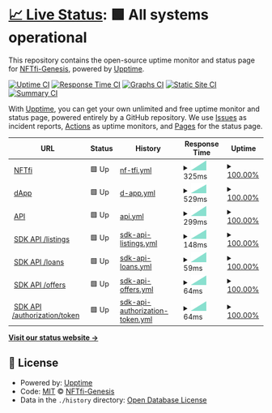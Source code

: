 # [📈 Live Status](https://NFTfi-Genesis.github.io/nftfi-services-status): <!--live status--> **🟩 All systems operational**

This repository contains the open-source uptime monitor and status page for [NFTfi-Genesis](https://NFTfi-Genesis.github.io/nftfi-services-status), powered by [Upptime](https://github.com/upptime/upptime).

[![Uptime CI](https://github.com/NFTfi-Genesis/nftfi-services-status/workflows/Uptime%20CI/badge.svg)](https://github.com/NFTfi-Genesis/nftfi-services-status/actions?query=workflow%3A%22Uptime+CI%22)
[![Response Time CI](https://github.com/NFTfi-Genesis/nftfi-services-status/workflows/Response%20Time%20CI/badge.svg)](https://github.com/NFTfi-Genesis/nftfi-services-status/actions?query=workflow%3A%22Response+Time+CI%22)
[![Graphs CI](https://github.com/NFTfi-Genesis/nftfi-services-status/workflows/Graphs%20CI/badge.svg)](https://github.com/NFTfi-Genesis/nftfi-services-status/actions?query=workflow%3A%22Graphs+CI%22)
[![Static Site CI](https://github.com/NFTfi-Genesis/nftfi-services-status/workflows/Static%20Site%20CI/badge.svg)](https://github.com/NFTfi-Genesis/nftfi-services-status/actions?query=workflow%3A%22Static+Site+CI%22)
[![Summary CI](https://github.com/NFTfi-Genesis/nftfi-services-status/workflows/Summary%20CI/badge.svg)](https://github.com/NFTfi-Genesis/nftfi-services-status/actions?query=workflow%3A%22Summary+CI%22)

With [Upptime](https://upptime.js.org), you can get your own unlimited and free uptime monitor and status page, powered entirely by a GitHub repository. We use [Issues](https://github.com/NFTfi-Genesis/nftfi-services-status/issues) as incident reports, [Actions](https://github.com/NFTfi-Genesis/nftfi-services-status/actions) as uptime monitors, and [Pages](https://NFTfi-Genesis.github.io/nftfi-services-status) for the status page.

<!--start: status pages-->
<!-- This summary is generated by Upptime (https://github.com/upptime/upptime) -->
<!-- Do not edit this manually, your changes will be overwritten -->
<!-- prettier-ignore -->
| URL | Status | History | Response Time | Uptime |
| --- | ------ | ------- | ------------- | ------ |
| <img alt="" src="https://icons.duckduckgo.com/ip3/nftfi.com.ico" height="13"> [NFTfi](https://nftfi.com) | 🟩 Up | [nf-tfi.yml](https://github.com/NFTfi-Genesis/nftfi-services-status/commits/HEAD/history/nf-tfi.yml) | <details><summary><img alt="Response time graph" src="./graphs/nf-tfi/response-time-week.png" height="20"> 325ms</summary><br><a href="https://NFTfi-Genesis.github.io/nftfi-services-status/history/nf-tfi"><img alt="Response time 325" src="https://img.shields.io/endpoint?url=https%3A%2F%2Fraw.githubusercontent.com%2FNFTfi-Genesis%2Fnftfi-services-status%2FHEAD%2Fapi%2Fnf-tfi%2Fresponse-time.json"></a><br><a href="https://NFTfi-Genesis.github.io/nftfi-services-status/history/nf-tfi"><img alt="24-hour response time 325" src="https://img.shields.io/endpoint?url=https%3A%2F%2Fraw.githubusercontent.com%2FNFTfi-Genesis%2Fnftfi-services-status%2FHEAD%2Fapi%2Fnf-tfi%2Fresponse-time-day.json"></a><br><a href="https://NFTfi-Genesis.github.io/nftfi-services-status/history/nf-tfi"><img alt="7-day response time 325" src="https://img.shields.io/endpoint?url=https%3A%2F%2Fraw.githubusercontent.com%2FNFTfi-Genesis%2Fnftfi-services-status%2FHEAD%2Fapi%2Fnf-tfi%2Fresponse-time-week.json"></a><br><a href="https://NFTfi-Genesis.github.io/nftfi-services-status/history/nf-tfi"><img alt="30-day response time 325" src="https://img.shields.io/endpoint?url=https%3A%2F%2Fraw.githubusercontent.com%2FNFTfi-Genesis%2Fnftfi-services-status%2FHEAD%2Fapi%2Fnf-tfi%2Fresponse-time-month.json"></a><br><a href="https://NFTfi-Genesis.github.io/nftfi-services-status/history/nf-tfi"><img alt="1-year response time 325" src="https://img.shields.io/endpoint?url=https%3A%2F%2Fraw.githubusercontent.com%2FNFTfi-Genesis%2Fnftfi-services-status%2FHEAD%2Fapi%2Fnf-tfi%2Fresponse-time-year.json"></a></details> | <details><summary><a href="https://NFTfi-Genesis.github.io/nftfi-services-status/history/nf-tfi">100.00%</a></summary><a href="https://NFTfi-Genesis.github.io/nftfi-services-status/history/nf-tfi"><img alt="All-time uptime 100.00%" src="https://img.shields.io/endpoint?url=https%3A%2F%2Fraw.githubusercontent.com%2FNFTfi-Genesis%2Fnftfi-services-status%2FHEAD%2Fapi%2Fnf-tfi%2Fuptime.json"></a><br><a href="https://NFTfi-Genesis.github.io/nftfi-services-status/history/nf-tfi"><img alt="24-hour uptime 100.00%" src="https://img.shields.io/endpoint?url=https%3A%2F%2Fraw.githubusercontent.com%2FNFTfi-Genesis%2Fnftfi-services-status%2FHEAD%2Fapi%2Fnf-tfi%2Fuptime-day.json"></a><br><a href="https://NFTfi-Genesis.github.io/nftfi-services-status/history/nf-tfi"><img alt="7-day uptime 100.00%" src="https://img.shields.io/endpoint?url=https%3A%2F%2Fraw.githubusercontent.com%2FNFTfi-Genesis%2Fnftfi-services-status%2FHEAD%2Fapi%2Fnf-tfi%2Fuptime-week.json"></a><br><a href="https://NFTfi-Genesis.github.io/nftfi-services-status/history/nf-tfi"><img alt="30-day uptime 100.00%" src="https://img.shields.io/endpoint?url=https%3A%2F%2Fraw.githubusercontent.com%2FNFTfi-Genesis%2Fnftfi-services-status%2FHEAD%2Fapi%2Fnf-tfi%2Fuptime-month.json"></a><br><a href="https://NFTfi-Genesis.github.io/nftfi-services-status/history/nf-tfi"><img alt="1-year uptime 100.00%" src="https://img.shields.io/endpoint?url=https%3A%2F%2Fraw.githubusercontent.com%2FNFTfi-Genesis%2Fnftfi-services-status%2FHEAD%2Fapi%2Fnf-tfi%2Fuptime-year.json"></a></details>
| <img alt="" src="https://icons.duckduckgo.com/ip3/app.nftfi.com.ico" height="13"> [dApp](https://app.nftfi.com) | 🟩 Up | [d-app.yml](https://github.com/NFTfi-Genesis/nftfi-services-status/commits/HEAD/history/d-app.yml) | <details><summary><img alt="Response time graph" src="./graphs/d-app/response-time-week.png" height="20"> 529ms</summary><br><a href="https://NFTfi-Genesis.github.io/nftfi-services-status/history/d-app"><img alt="Response time 529" src="https://img.shields.io/endpoint?url=https%3A%2F%2Fraw.githubusercontent.com%2FNFTfi-Genesis%2Fnftfi-services-status%2FHEAD%2Fapi%2Fd-app%2Fresponse-time.json"></a><br><a href="https://NFTfi-Genesis.github.io/nftfi-services-status/history/d-app"><img alt="24-hour response time 529" src="https://img.shields.io/endpoint?url=https%3A%2F%2Fraw.githubusercontent.com%2FNFTfi-Genesis%2Fnftfi-services-status%2FHEAD%2Fapi%2Fd-app%2Fresponse-time-day.json"></a><br><a href="https://NFTfi-Genesis.github.io/nftfi-services-status/history/d-app"><img alt="7-day response time 529" src="https://img.shields.io/endpoint?url=https%3A%2F%2Fraw.githubusercontent.com%2FNFTfi-Genesis%2Fnftfi-services-status%2FHEAD%2Fapi%2Fd-app%2Fresponse-time-week.json"></a><br><a href="https://NFTfi-Genesis.github.io/nftfi-services-status/history/d-app"><img alt="30-day response time 529" src="https://img.shields.io/endpoint?url=https%3A%2F%2Fraw.githubusercontent.com%2FNFTfi-Genesis%2Fnftfi-services-status%2FHEAD%2Fapi%2Fd-app%2Fresponse-time-month.json"></a><br><a href="https://NFTfi-Genesis.github.io/nftfi-services-status/history/d-app"><img alt="1-year response time 529" src="https://img.shields.io/endpoint?url=https%3A%2F%2Fraw.githubusercontent.com%2FNFTfi-Genesis%2Fnftfi-services-status%2FHEAD%2Fapi%2Fd-app%2Fresponse-time-year.json"></a></details> | <details><summary><a href="https://NFTfi-Genesis.github.io/nftfi-services-status/history/d-app">100.00%</a></summary><a href="https://NFTfi-Genesis.github.io/nftfi-services-status/history/d-app"><img alt="All-time uptime 100.00%" src="https://img.shields.io/endpoint?url=https%3A%2F%2Fraw.githubusercontent.com%2FNFTfi-Genesis%2Fnftfi-services-status%2FHEAD%2Fapi%2Fd-app%2Fuptime.json"></a><br><a href="https://NFTfi-Genesis.github.io/nftfi-services-status/history/d-app"><img alt="24-hour uptime 100.00%" src="https://img.shields.io/endpoint?url=https%3A%2F%2Fraw.githubusercontent.com%2FNFTfi-Genesis%2Fnftfi-services-status%2FHEAD%2Fapi%2Fd-app%2Fuptime-day.json"></a><br><a href="https://NFTfi-Genesis.github.io/nftfi-services-status/history/d-app"><img alt="7-day uptime 100.00%" src="https://img.shields.io/endpoint?url=https%3A%2F%2Fraw.githubusercontent.com%2FNFTfi-Genesis%2Fnftfi-services-status%2FHEAD%2Fapi%2Fd-app%2Fuptime-week.json"></a><br><a href="https://NFTfi-Genesis.github.io/nftfi-services-status/history/d-app"><img alt="30-day uptime 100.00%" src="https://img.shields.io/endpoint?url=https%3A%2F%2Fraw.githubusercontent.com%2FNFTfi-Genesis%2Fnftfi-services-status%2FHEAD%2Fapi%2Fd-app%2Fuptime-month.json"></a><br><a href="https://NFTfi-Genesis.github.io/nftfi-services-status/history/d-app"><img alt="1-year uptime 100.00%" src="https://img.shields.io/endpoint?url=https%3A%2F%2Fraw.githubusercontent.com%2FNFTfi-Genesis%2Fnftfi-services-status%2FHEAD%2Fapi%2Fd-app%2Fuptime-year.json"></a></details>
| <img alt="" src="https://icons.duckduckgo.com/ip3/api.nftfi.com.ico" height="13"> [API](https://api.nftfi.com) | 🟩 Up | [api.yml](https://github.com/NFTfi-Genesis/nftfi-services-status/commits/HEAD/history/api.yml) | <details><summary><img alt="Response time graph" src="./graphs/api/response-time-week.png" height="20"> 299ms</summary><br><a href="https://NFTfi-Genesis.github.io/nftfi-services-status/history/api"><img alt="Response time 299" src="https://img.shields.io/endpoint?url=https%3A%2F%2Fraw.githubusercontent.com%2FNFTfi-Genesis%2Fnftfi-services-status%2FHEAD%2Fapi%2Fapi%2Fresponse-time.json"></a><br><a href="https://NFTfi-Genesis.github.io/nftfi-services-status/history/api"><img alt="24-hour response time 299" src="https://img.shields.io/endpoint?url=https%3A%2F%2Fraw.githubusercontent.com%2FNFTfi-Genesis%2Fnftfi-services-status%2FHEAD%2Fapi%2Fapi%2Fresponse-time-day.json"></a><br><a href="https://NFTfi-Genesis.github.io/nftfi-services-status/history/api"><img alt="7-day response time 299" src="https://img.shields.io/endpoint?url=https%3A%2F%2Fraw.githubusercontent.com%2FNFTfi-Genesis%2Fnftfi-services-status%2FHEAD%2Fapi%2Fapi%2Fresponse-time-week.json"></a><br><a href="https://NFTfi-Genesis.github.io/nftfi-services-status/history/api"><img alt="30-day response time 299" src="https://img.shields.io/endpoint?url=https%3A%2F%2Fraw.githubusercontent.com%2FNFTfi-Genesis%2Fnftfi-services-status%2FHEAD%2Fapi%2Fapi%2Fresponse-time-month.json"></a><br><a href="https://NFTfi-Genesis.github.io/nftfi-services-status/history/api"><img alt="1-year response time 299" src="https://img.shields.io/endpoint?url=https%3A%2F%2Fraw.githubusercontent.com%2FNFTfi-Genesis%2Fnftfi-services-status%2FHEAD%2Fapi%2Fapi%2Fresponse-time-year.json"></a></details> | <details><summary><a href="https://NFTfi-Genesis.github.io/nftfi-services-status/history/api">100.00%</a></summary><a href="https://NFTfi-Genesis.github.io/nftfi-services-status/history/api"><img alt="All-time uptime 100.00%" src="https://img.shields.io/endpoint?url=https%3A%2F%2Fraw.githubusercontent.com%2FNFTfi-Genesis%2Fnftfi-services-status%2FHEAD%2Fapi%2Fapi%2Fuptime.json"></a><br><a href="https://NFTfi-Genesis.github.io/nftfi-services-status/history/api"><img alt="24-hour uptime 100.00%" src="https://img.shields.io/endpoint?url=https%3A%2F%2Fraw.githubusercontent.com%2FNFTfi-Genesis%2Fnftfi-services-status%2FHEAD%2Fapi%2Fapi%2Fuptime-day.json"></a><br><a href="https://NFTfi-Genesis.github.io/nftfi-services-status/history/api"><img alt="7-day uptime 100.00%" src="https://img.shields.io/endpoint?url=https%3A%2F%2Fraw.githubusercontent.com%2FNFTfi-Genesis%2Fnftfi-services-status%2FHEAD%2Fapi%2Fapi%2Fuptime-week.json"></a><br><a href="https://NFTfi-Genesis.github.io/nftfi-services-status/history/api"><img alt="30-day uptime 100.00%" src="https://img.shields.io/endpoint?url=https%3A%2F%2Fraw.githubusercontent.com%2FNFTfi-Genesis%2Fnftfi-services-status%2FHEAD%2Fapi%2Fapi%2Fuptime-month.json"></a><br><a href="https://NFTfi-Genesis.github.io/nftfi-services-status/history/api"><img alt="1-year uptime 100.00%" src="https://img.shields.io/endpoint?url=https%3A%2F%2Fraw.githubusercontent.com%2FNFTfi-Genesis%2Fnftfi-services-status%2FHEAD%2Fapi%2Fapi%2Fuptime-year.json"></a></details>
| <img alt="" src="https://icons.duckduckgo.com/ip3/sdk-api.nftfi.com.ico" height="13"> [SDK API /listings](https://sdk-api.nftfi.com/listings) | 🟩 Up | [sdk-api-listings.yml](https://github.com/NFTfi-Genesis/nftfi-services-status/commits/HEAD/history/sdk-api-listings.yml) | <details><summary><img alt="Response time graph" src="./graphs/sdk-api-listings/response-time-week.png" height="20"> 148ms</summary><br><a href="https://NFTfi-Genesis.github.io/nftfi-services-status/history/sdk-api-listings"><img alt="Response time 148" src="https://img.shields.io/endpoint?url=https%3A%2F%2Fraw.githubusercontent.com%2FNFTfi-Genesis%2Fnftfi-services-status%2FHEAD%2Fapi%2Fsdk-api-listings%2Fresponse-time.json"></a><br><a href="https://NFTfi-Genesis.github.io/nftfi-services-status/history/sdk-api-listings"><img alt="24-hour response time 148" src="https://img.shields.io/endpoint?url=https%3A%2F%2Fraw.githubusercontent.com%2FNFTfi-Genesis%2Fnftfi-services-status%2FHEAD%2Fapi%2Fsdk-api-listings%2Fresponse-time-day.json"></a><br><a href="https://NFTfi-Genesis.github.io/nftfi-services-status/history/sdk-api-listings"><img alt="7-day response time 148" src="https://img.shields.io/endpoint?url=https%3A%2F%2Fraw.githubusercontent.com%2FNFTfi-Genesis%2Fnftfi-services-status%2FHEAD%2Fapi%2Fsdk-api-listings%2Fresponse-time-week.json"></a><br><a href="https://NFTfi-Genesis.github.io/nftfi-services-status/history/sdk-api-listings"><img alt="30-day response time 148" src="https://img.shields.io/endpoint?url=https%3A%2F%2Fraw.githubusercontent.com%2FNFTfi-Genesis%2Fnftfi-services-status%2FHEAD%2Fapi%2Fsdk-api-listings%2Fresponse-time-month.json"></a><br><a href="https://NFTfi-Genesis.github.io/nftfi-services-status/history/sdk-api-listings"><img alt="1-year response time 148" src="https://img.shields.io/endpoint?url=https%3A%2F%2Fraw.githubusercontent.com%2FNFTfi-Genesis%2Fnftfi-services-status%2FHEAD%2Fapi%2Fsdk-api-listings%2Fresponse-time-year.json"></a></details> | <details><summary><a href="https://NFTfi-Genesis.github.io/nftfi-services-status/history/sdk-api-listings">100.00%</a></summary><a href="https://NFTfi-Genesis.github.io/nftfi-services-status/history/sdk-api-listings"><img alt="All-time uptime 100.00%" src="https://img.shields.io/endpoint?url=https%3A%2F%2Fraw.githubusercontent.com%2FNFTfi-Genesis%2Fnftfi-services-status%2FHEAD%2Fapi%2Fsdk-api-listings%2Fuptime.json"></a><br><a href="https://NFTfi-Genesis.github.io/nftfi-services-status/history/sdk-api-listings"><img alt="24-hour uptime 100.00%" src="https://img.shields.io/endpoint?url=https%3A%2F%2Fraw.githubusercontent.com%2FNFTfi-Genesis%2Fnftfi-services-status%2FHEAD%2Fapi%2Fsdk-api-listings%2Fuptime-day.json"></a><br><a href="https://NFTfi-Genesis.github.io/nftfi-services-status/history/sdk-api-listings"><img alt="7-day uptime 100.00%" src="https://img.shields.io/endpoint?url=https%3A%2F%2Fraw.githubusercontent.com%2FNFTfi-Genesis%2Fnftfi-services-status%2FHEAD%2Fapi%2Fsdk-api-listings%2Fuptime-week.json"></a><br><a href="https://NFTfi-Genesis.github.io/nftfi-services-status/history/sdk-api-listings"><img alt="30-day uptime 100.00%" src="https://img.shields.io/endpoint?url=https%3A%2F%2Fraw.githubusercontent.com%2FNFTfi-Genesis%2Fnftfi-services-status%2FHEAD%2Fapi%2Fsdk-api-listings%2Fuptime-month.json"></a><br><a href="https://NFTfi-Genesis.github.io/nftfi-services-status/history/sdk-api-listings"><img alt="1-year uptime 100.00%" src="https://img.shields.io/endpoint?url=https%3A%2F%2Fraw.githubusercontent.com%2FNFTfi-Genesis%2Fnftfi-services-status%2FHEAD%2Fapi%2Fsdk-api-listings%2Fuptime-year.json"></a></details>
| <img alt="" src="https://icons.duckduckgo.com/ip3/sdk-api.nftfi.com.ico" height="13"> [SDK API /loans](https://sdk-api.nftfi.com/loans) | 🟩 Up | [sdk-api-loans.yml](https://github.com/NFTfi-Genesis/nftfi-services-status/commits/HEAD/history/sdk-api-loans.yml) | <details><summary><img alt="Response time graph" src="./graphs/sdk-api-loans/response-time-week.png" height="20"> 59ms</summary><br><a href="https://NFTfi-Genesis.github.io/nftfi-services-status/history/sdk-api-loans"><img alt="Response time 59" src="https://img.shields.io/endpoint?url=https%3A%2F%2Fraw.githubusercontent.com%2FNFTfi-Genesis%2Fnftfi-services-status%2FHEAD%2Fapi%2Fsdk-api-loans%2Fresponse-time.json"></a><br><a href="https://NFTfi-Genesis.github.io/nftfi-services-status/history/sdk-api-loans"><img alt="24-hour response time 59" src="https://img.shields.io/endpoint?url=https%3A%2F%2Fraw.githubusercontent.com%2FNFTfi-Genesis%2Fnftfi-services-status%2FHEAD%2Fapi%2Fsdk-api-loans%2Fresponse-time-day.json"></a><br><a href="https://NFTfi-Genesis.github.io/nftfi-services-status/history/sdk-api-loans"><img alt="7-day response time 59" src="https://img.shields.io/endpoint?url=https%3A%2F%2Fraw.githubusercontent.com%2FNFTfi-Genesis%2Fnftfi-services-status%2FHEAD%2Fapi%2Fsdk-api-loans%2Fresponse-time-week.json"></a><br><a href="https://NFTfi-Genesis.github.io/nftfi-services-status/history/sdk-api-loans"><img alt="30-day response time 59" src="https://img.shields.io/endpoint?url=https%3A%2F%2Fraw.githubusercontent.com%2FNFTfi-Genesis%2Fnftfi-services-status%2FHEAD%2Fapi%2Fsdk-api-loans%2Fresponse-time-month.json"></a><br><a href="https://NFTfi-Genesis.github.io/nftfi-services-status/history/sdk-api-loans"><img alt="1-year response time 59" src="https://img.shields.io/endpoint?url=https%3A%2F%2Fraw.githubusercontent.com%2FNFTfi-Genesis%2Fnftfi-services-status%2FHEAD%2Fapi%2Fsdk-api-loans%2Fresponse-time-year.json"></a></details> | <details><summary><a href="https://NFTfi-Genesis.github.io/nftfi-services-status/history/sdk-api-loans">100.00%</a></summary><a href="https://NFTfi-Genesis.github.io/nftfi-services-status/history/sdk-api-loans"><img alt="All-time uptime 100.00%" src="https://img.shields.io/endpoint?url=https%3A%2F%2Fraw.githubusercontent.com%2FNFTfi-Genesis%2Fnftfi-services-status%2FHEAD%2Fapi%2Fsdk-api-loans%2Fuptime.json"></a><br><a href="https://NFTfi-Genesis.github.io/nftfi-services-status/history/sdk-api-loans"><img alt="24-hour uptime 100.00%" src="https://img.shields.io/endpoint?url=https%3A%2F%2Fraw.githubusercontent.com%2FNFTfi-Genesis%2Fnftfi-services-status%2FHEAD%2Fapi%2Fsdk-api-loans%2Fuptime-day.json"></a><br><a href="https://NFTfi-Genesis.github.io/nftfi-services-status/history/sdk-api-loans"><img alt="7-day uptime 100.00%" src="https://img.shields.io/endpoint?url=https%3A%2F%2Fraw.githubusercontent.com%2FNFTfi-Genesis%2Fnftfi-services-status%2FHEAD%2Fapi%2Fsdk-api-loans%2Fuptime-week.json"></a><br><a href="https://NFTfi-Genesis.github.io/nftfi-services-status/history/sdk-api-loans"><img alt="30-day uptime 100.00%" src="https://img.shields.io/endpoint?url=https%3A%2F%2Fraw.githubusercontent.com%2FNFTfi-Genesis%2Fnftfi-services-status%2FHEAD%2Fapi%2Fsdk-api-loans%2Fuptime-month.json"></a><br><a href="https://NFTfi-Genesis.github.io/nftfi-services-status/history/sdk-api-loans"><img alt="1-year uptime 100.00%" src="https://img.shields.io/endpoint?url=https%3A%2F%2Fraw.githubusercontent.com%2FNFTfi-Genesis%2Fnftfi-services-status%2FHEAD%2Fapi%2Fsdk-api-loans%2Fuptime-year.json"></a></details>
| <img alt="" src="https://icons.duckduckgo.com/ip3/sdk-api.nftfi.com.ico" height="13"> [SDK API /offers](https://sdk-api.nftfi.com/offers) | 🟩 Up | [sdk-api-offers.yml](https://github.com/NFTfi-Genesis/nftfi-services-status/commits/HEAD/history/sdk-api-offers.yml) | <details><summary><img alt="Response time graph" src="./graphs/sdk-api-offers/response-time-week.png" height="20"> 64ms</summary><br><a href="https://NFTfi-Genesis.github.io/nftfi-services-status/history/sdk-api-offers"><img alt="Response time 64" src="https://img.shields.io/endpoint?url=https%3A%2F%2Fraw.githubusercontent.com%2FNFTfi-Genesis%2Fnftfi-services-status%2FHEAD%2Fapi%2Fsdk-api-offers%2Fresponse-time.json"></a><br><a href="https://NFTfi-Genesis.github.io/nftfi-services-status/history/sdk-api-offers"><img alt="24-hour response time 64" src="https://img.shields.io/endpoint?url=https%3A%2F%2Fraw.githubusercontent.com%2FNFTfi-Genesis%2Fnftfi-services-status%2FHEAD%2Fapi%2Fsdk-api-offers%2Fresponse-time-day.json"></a><br><a href="https://NFTfi-Genesis.github.io/nftfi-services-status/history/sdk-api-offers"><img alt="7-day response time 64" src="https://img.shields.io/endpoint?url=https%3A%2F%2Fraw.githubusercontent.com%2FNFTfi-Genesis%2Fnftfi-services-status%2FHEAD%2Fapi%2Fsdk-api-offers%2Fresponse-time-week.json"></a><br><a href="https://NFTfi-Genesis.github.io/nftfi-services-status/history/sdk-api-offers"><img alt="30-day response time 64" src="https://img.shields.io/endpoint?url=https%3A%2F%2Fraw.githubusercontent.com%2FNFTfi-Genesis%2Fnftfi-services-status%2FHEAD%2Fapi%2Fsdk-api-offers%2Fresponse-time-month.json"></a><br><a href="https://NFTfi-Genesis.github.io/nftfi-services-status/history/sdk-api-offers"><img alt="1-year response time 64" src="https://img.shields.io/endpoint?url=https%3A%2F%2Fraw.githubusercontent.com%2FNFTfi-Genesis%2Fnftfi-services-status%2FHEAD%2Fapi%2Fsdk-api-offers%2Fresponse-time-year.json"></a></details> | <details><summary><a href="https://NFTfi-Genesis.github.io/nftfi-services-status/history/sdk-api-offers">100.00%</a></summary><a href="https://NFTfi-Genesis.github.io/nftfi-services-status/history/sdk-api-offers"><img alt="All-time uptime 100.00%" src="https://img.shields.io/endpoint?url=https%3A%2F%2Fraw.githubusercontent.com%2FNFTfi-Genesis%2Fnftfi-services-status%2FHEAD%2Fapi%2Fsdk-api-offers%2Fuptime.json"></a><br><a href="https://NFTfi-Genesis.github.io/nftfi-services-status/history/sdk-api-offers"><img alt="24-hour uptime 100.00%" src="https://img.shields.io/endpoint?url=https%3A%2F%2Fraw.githubusercontent.com%2FNFTfi-Genesis%2Fnftfi-services-status%2FHEAD%2Fapi%2Fsdk-api-offers%2Fuptime-day.json"></a><br><a href="https://NFTfi-Genesis.github.io/nftfi-services-status/history/sdk-api-offers"><img alt="7-day uptime 100.00%" src="https://img.shields.io/endpoint?url=https%3A%2F%2Fraw.githubusercontent.com%2FNFTfi-Genesis%2Fnftfi-services-status%2FHEAD%2Fapi%2Fsdk-api-offers%2Fuptime-week.json"></a><br><a href="https://NFTfi-Genesis.github.io/nftfi-services-status/history/sdk-api-offers"><img alt="30-day uptime 100.00%" src="https://img.shields.io/endpoint?url=https%3A%2F%2Fraw.githubusercontent.com%2FNFTfi-Genesis%2Fnftfi-services-status%2FHEAD%2Fapi%2Fsdk-api-offers%2Fuptime-month.json"></a><br><a href="https://NFTfi-Genesis.github.io/nftfi-services-status/history/sdk-api-offers"><img alt="1-year uptime 100.00%" src="https://img.shields.io/endpoint?url=https%3A%2F%2Fraw.githubusercontent.com%2FNFTfi-Genesis%2Fnftfi-services-status%2FHEAD%2Fapi%2Fsdk-api-offers%2Fuptime-year.json"></a></details>
| <img alt="" src="https://icons.duckduckgo.com/ip3/sdk-api.nftfi.com.ico" height="13"> [SDK API /authorization/token](https://sdk-api.nftfi.com/authorization/token) | 🟩 Up | [sdk-api-authorization-token.yml](https://github.com/NFTfi-Genesis/nftfi-services-status/commits/HEAD/history/sdk-api-authorization-token.yml) | <details><summary><img alt="Response time graph" src="./graphs/sdk-api-authorization-token/response-time-week.png" height="20"> 64ms</summary><br><a href="https://NFTfi-Genesis.github.io/nftfi-services-status/history/sdk-api-authorization-token"><img alt="Response time 64" src="https://img.shields.io/endpoint?url=https%3A%2F%2Fraw.githubusercontent.com%2FNFTfi-Genesis%2Fnftfi-services-status%2FHEAD%2Fapi%2Fsdk-api-authorization-token%2Fresponse-time.json"></a><br><a href="https://NFTfi-Genesis.github.io/nftfi-services-status/history/sdk-api-authorization-token"><img alt="24-hour response time 64" src="https://img.shields.io/endpoint?url=https%3A%2F%2Fraw.githubusercontent.com%2FNFTfi-Genesis%2Fnftfi-services-status%2FHEAD%2Fapi%2Fsdk-api-authorization-token%2Fresponse-time-day.json"></a><br><a href="https://NFTfi-Genesis.github.io/nftfi-services-status/history/sdk-api-authorization-token"><img alt="7-day response time 64" src="https://img.shields.io/endpoint?url=https%3A%2F%2Fraw.githubusercontent.com%2FNFTfi-Genesis%2Fnftfi-services-status%2FHEAD%2Fapi%2Fsdk-api-authorization-token%2Fresponse-time-week.json"></a><br><a href="https://NFTfi-Genesis.github.io/nftfi-services-status/history/sdk-api-authorization-token"><img alt="30-day response time 64" src="https://img.shields.io/endpoint?url=https%3A%2F%2Fraw.githubusercontent.com%2FNFTfi-Genesis%2Fnftfi-services-status%2FHEAD%2Fapi%2Fsdk-api-authorization-token%2Fresponse-time-month.json"></a><br><a href="https://NFTfi-Genesis.github.io/nftfi-services-status/history/sdk-api-authorization-token"><img alt="1-year response time 64" src="https://img.shields.io/endpoint?url=https%3A%2F%2Fraw.githubusercontent.com%2FNFTfi-Genesis%2Fnftfi-services-status%2FHEAD%2Fapi%2Fsdk-api-authorization-token%2Fresponse-time-year.json"></a></details> | <details><summary><a href="https://NFTfi-Genesis.github.io/nftfi-services-status/history/sdk-api-authorization-token">100.00%</a></summary><a href="https://NFTfi-Genesis.github.io/nftfi-services-status/history/sdk-api-authorization-token"><img alt="All-time uptime 100.00%" src="https://img.shields.io/endpoint?url=https%3A%2F%2Fraw.githubusercontent.com%2FNFTfi-Genesis%2Fnftfi-services-status%2FHEAD%2Fapi%2Fsdk-api-authorization-token%2Fuptime.json"></a><br><a href="https://NFTfi-Genesis.github.io/nftfi-services-status/history/sdk-api-authorization-token"><img alt="24-hour uptime 100.00%" src="https://img.shields.io/endpoint?url=https%3A%2F%2Fraw.githubusercontent.com%2FNFTfi-Genesis%2Fnftfi-services-status%2FHEAD%2Fapi%2Fsdk-api-authorization-token%2Fuptime-day.json"></a><br><a href="https://NFTfi-Genesis.github.io/nftfi-services-status/history/sdk-api-authorization-token"><img alt="7-day uptime 100.00%" src="https://img.shields.io/endpoint?url=https%3A%2F%2Fraw.githubusercontent.com%2FNFTfi-Genesis%2Fnftfi-services-status%2FHEAD%2Fapi%2Fsdk-api-authorization-token%2Fuptime-week.json"></a><br><a href="https://NFTfi-Genesis.github.io/nftfi-services-status/history/sdk-api-authorization-token"><img alt="30-day uptime 100.00%" src="https://img.shields.io/endpoint?url=https%3A%2F%2Fraw.githubusercontent.com%2FNFTfi-Genesis%2Fnftfi-services-status%2FHEAD%2Fapi%2Fsdk-api-authorization-token%2Fuptime-month.json"></a><br><a href="https://NFTfi-Genesis.github.io/nftfi-services-status/history/sdk-api-authorization-token"><img alt="1-year uptime 100.00%" src="https://img.shields.io/endpoint?url=https%3A%2F%2Fraw.githubusercontent.com%2FNFTfi-Genesis%2Fnftfi-services-status%2FHEAD%2Fapi%2Fsdk-api-authorization-token%2Fuptime-year.json"></a></details>

<!--end: status pages-->

[**Visit our status website →**](https://NFTfi-Genesis.github.io/nftfi-services-status)

## 📄 License

- Powered by: [Upptime](https://github.com/upptime/upptime)
- Code: [MIT](./LICENSE) © [NFTfi-Genesis](https://NFTfi-Genesis.github.io/nftfi-services-status)
- Data in the `./history` directory: [Open Database License](https://opendatacommons.org/licenses/odbl/1-0/)
